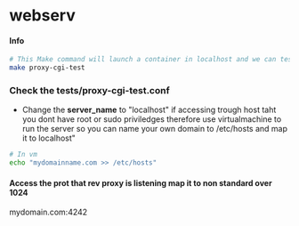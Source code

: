 # webserv




#### Info

``` bash 
# This Make command will launch a container in localhost and we can test the proxypassing to this container from our reverse proxy
make proxy-cgi-test

```

### Check the tests/proxy-cgi-test.conf 

+ Change the **server_name** to "localhost" if accessing trough host taht you dont have root or sudo priviledges therefore use virtualmachine to run the server so you can name your own domain to /etc/hosts and map it to localhost"
```bash
# In vm 
echo "mydomainname.com >> /etc/hosts"
```

#### Access the prot that rev proxy is listening map it to non standard over 1024

mydomain.com:4242





